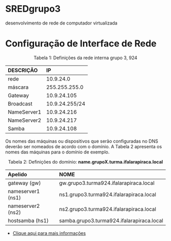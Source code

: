 # SREDgrupo3

desenvolvimento de rede de computador virtualizada 

# Configuração de Interface de Rede


<p><center> Tabela 1: Definições da rede interna grupo 3, 924</center></p>

| DESCRIÇÃO   | IP             |
|:------------|:---------------|
| rede        | 10.9.24.0      |
| máscara     | 255.255.255.0  |
| Gateway     | 10.9.24.105    |
| Broadcast   | 10.9.24.255/24 |
| NameServer1 | 10.9.24.216    |
| NameServer2 | 10.9.24.217    |
| Samba       | 10.9.24.108    |



Os nomes das máquinas ou dispositivos que serão configuradas no DNS deverão ser nomeados de acordo com o domínio. A Tabela 2 apresenta os nomes das máquinas para o domínio de exemplo.

<p><center> Tabela 2: Definições do domínio: <b>name.grupoX.turma.ifalarapiraca.local</b></center></p>

|      Apelido      |               NOME               |
|:------------------|:---------------------------------|
| gateway (gw)      | gw.grupo3.turma924.ifalarapiraca.local    |
| nameserver1 (ns1) | ns1.grupo3.turma924.ifalarapiraca.local   |
| nameserver2 (ns2) | ns2.grupo3.turma924.ifalarapiraca.local   |
| hostsamba   (hs1) | samba.grupo3.turma924.ifalarapiraca.local |


- [Clique aqui para mais informações](https://docs.google.com/spreadsheets/d/1TT7-cRM06TOWbBzxfKRg-lFwDa3uP4gXOLMfidnszJw/edit#gid=680415071)
